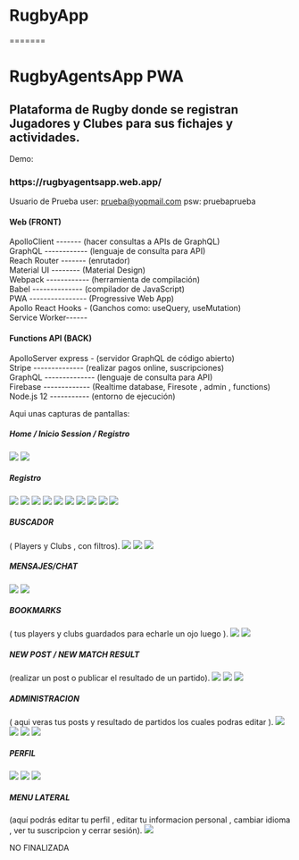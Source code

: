 # RugbyApp
=======
# RugbyAgentsApp PWA


<h2> Plataforma de Rugby donde se registran Jugadores y Clubes para sus fichajes y actividades.</h2>


Demo:
<h3> https://rugbyagentsapp.web.app/ </h3>

Usuario de Prueba
user: prueba@yopmail.com
 psw: pruebaprueba

<h4> Web (FRONT)</h4>

ApolloClient ------- (hacer consultas a APIs de GraphQL)</br>
GraphQL ------------ (lenguaje de consulta para API)</br>
Reach Router ------- (enrutador)</br>
Material UI -------- (Material Design)</br>
Webpack ------------ (herramienta de compilación)</br>
Babel -------------- (compilador de JavaScript)</br>
PWA ---------------- (Progressive Web App)</br>
Apollo React Hooks - (Ganchos como: useQuery, useMutation)</br>
Service Worker------ </br>

 
<h4> Functions API (BACK)</h4>

ApolloServer express - (servidor GraphQL de código abierto)</br>
Stripe --------------  (realizar pagos online, suscripciones)</br>
GraphQL -------------- (lenguaje de consulta para API)</br>
Firebase ------------- (Realtime database, Firesote , admin , functions)</br>
Node.js 12 ----------- (entorno de ejecución)</br>

Aqui unas capturas de pantallas: 

<h5>Home / Inicio Session / Registro</h5>

<img src="https://rugbyagents.s3.eu-west-3.amazonaws.com/utils/01-inicio.png">
<img src="https://rugbyagents.s3.eu-west-3.amazonaws.com/utils/02-login.png">

<h5>Registro</h5>

<img src="https://rugbyagents.s3.eu-west-3.amazonaws.com/utils/03-registro.png">
<img src="https://rugbyagents.s3.eu-west-3.amazonaws.com/utils/04-registro.png">
<img src="https://rugbyagents.s3.eu-west-3.amazonaws.com/utils/05-registro.png">
<img src="https://rugbyagents.s3.eu-west-3.amazonaws.com/utils/06-registro.png">
<img src="https://rugbyagents.s3.eu-west-3.amazonaws.com/utils/07-registro.png">
<img src="https://rugbyagents.s3.eu-west-3.amazonaws.com/utils/08-registro.png">
<img src="https://rugbyagents.s3.eu-west-3.amazonaws.com/utils/09-registro.png">
<img src="https://rugbyagents.s3.eu-west-3.amazonaws.com/utils/10-registro.png">
<img src="https://rugbyagents.s3.eu-west-3.amazonaws.com/utils/11-registro.png">
<img src="https://rugbyagents.s3.eu-west-3.amazonaws.com/utils/12-registro.png">

<h5>BUSCADOR</h5> ( Players y Clubs , con filtros).

<img src="https://rugbyagents.s3.eu-west-3.amazonaws.com/utils/13-busqueda.png">
<img src="https://rugbyagents.s3.eu-west-3.amazonaws.com/utils/14-busqueda.png">
<img src="https://rugbyagents.s3.eu-west-3.amazonaws.com/utils/15-busqueda.png">

<h5>MENSAJES/CHAT</h5>

<img src="https://rugbyagents.s3.eu-west-3.amazonaws.com/utils/16-mensajes.png">
<img src="https://rugbyagents.s3.eu-west-3.amazonaws.com/utils/17-mensajes.png">

<h5>BOOKMARKS</h5>  ( tus players y clubs guardados para echarle un ojo luego ).

<img src="https://rugbyagents.s3.eu-west-3.amazonaws.com/utils/18-bookmarks.png">
<img src="https://rugbyagents.s3.eu-west-3.amazonaws.com/utils/19-bookmarks.png">

<h5>NEW POST / NEW MATCH RESULT </h5>  (realizar un post o publicar el resultado de un partido).

<img src="https://rugbyagents.s3.eu-west-3.amazonaws.com/utils/20-new+post+match+result.png">
<img src="https://rugbyagents.s3.eu-west-3.amazonaws.com/utils/21-newpost.png">
<img src="https://rugbyagents.s3.eu-west-3.amazonaws.com/utils/23-new+match+result.png">

<h5>ADMINISTRACION</h5>  ( aqui veras tus posts y resultado de partidos los cuales podras editar ).

<img src="https://rugbyagents.s3.eu-west-3.amazonaws.com/utils/22-admin+post.png"> 
<img src="https://rugbyagents.s3.eu-west-3.amazonaws.com/utils/22-post.png">
<img src="https://rugbyagents.s3.eu-west-3.amazonaws.com/utils/24-admin+match+result.png">
<img src="https://rugbyagents.s3.eu-west-3.amazonaws.com/utils/25-match+result.png">

<h5>PERFIL</h5>
<img src="https://rugbyagents.s3.eu-west-3.amazonaws.com/utils/26-profile.png">
<img src="https://rugbyagents.s3.eu-west-3.amazonaws.com/utils/27-profile.png">
<img src="https://rugbyagents.s3.eu-west-3.amazonaws.com/utils/28-profile.png">

<h5>MENU LATERAL</h5> (aquí podrás editar tu perfil , editar tu informacion personal , cambiar idioma , ver tu suscripcion y cerrar sesión).

<img src="https://rugbyagents.s3.eu-west-3.amazonaws.com/utils/29-menu+lateral.png">


NO FINALIZADA

